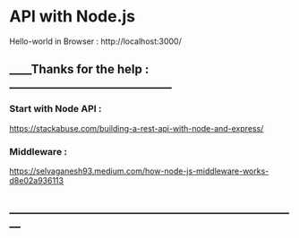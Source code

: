 # API with Node.js

Hello-world in Browser : 
http://localhost:3000/

## ____Thanks for the help : _____________________________

### Start with Node API :
https://stackabuse.com/building-a-rest-api-with-node-and-express/

### Middleware :

https://selvaganesh93.medium.com/how-node-js-middleware-works-d8e02a936113

## ____________________________________________________